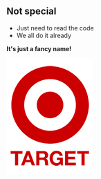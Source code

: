 ## Not special

- Just need to read the code
- We all do it already

**It's just a fancy name!**

![target](images/target.svg.png)
